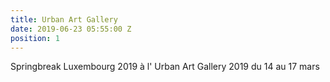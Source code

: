 ```yaml
---
title: Urban Art Gallery
date: 2019-06-23 05:55:00 Z
position: 1
---
```


Springbreak Luxembourg 2019 à l' Urban Art Gallery 2019 du 14 au 17 mars